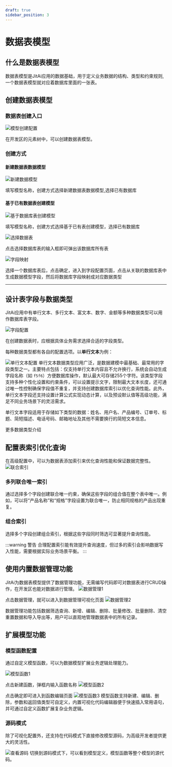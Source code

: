 ```yaml
---
draft: true
sidebar_position: 3
---
```


# 数据表模型

## 什么是数据表模型
数据表模型是JitAi应用的数据基础，用于定义业务数据的结构、类型和约束规则, 一个数据表模型就对应着数据库里面的一张表。

## 创建数据表模型

### 数据表创建入口

![模型创建配置](./img/模型创建配置.png)

在开发区的元素树中，可以创建数据表模型。

### 创建方式
#### 新建数据表数据模型
   ![新建数据模型](./img/新建数据模型.png)

   填写模型名称，创建方式选择新建数据表数据模型,选择已有数据库

#### 基于已有数据表创建模型
   ![基于数据库表创建模型](./img/基于数据库表创建模型.png)

   填写模型名称，创建方式选择基于已有表创建模型，选择已有数据库

   ![选择数据表](./img/选择数据表.png)

   点击选择数据库表的输入框即可弹出该数据库所有表

   ![字段映射](./img/字段映射.png)

   选择一个数据库表后，点击确定，进入到字段配置页面，点击从关联的数据库表中生成数据模型字段，然后将数据库字段映射成对应数据类型

---

## 设计表字段与数据类型
JitAi应用中有单行文本、多行文本、富文本、数字、金额等多种数据类型可以用作数据库表字段。

![字段配置](./img/字段配置.png)

在创建数据表时，应根据具体业务需求选择合适的字段类型。

每种数据类型都有各自的配置选项。以**单行文本**为例：

![单行文本配置](./img/单行文本配置.png)
单行文本数据类型应用广泛，是数据建模中最基础、最常用的字段类型之一。主要特点包括：仅支持单行文本内容且不允许换行，系统会自动生成字段名称（如 `f5f6`）方便数据库操作，默认最大可存储255个字符。该类型字段支持多种个性化设置和约束条件，可以设置提示文字，限制最大文本长度，还可通过唯一性控制确保字段值不重复，并支持创建数据库索引以优化查询性能。此外，单行文本字段还支持设置计算公式实现动态计算，以及预设默认值等高级功能，满足不同业务场景下的灵活需求。

单行文本字段适用于存储如下类型的数据：姓名、用户名、产品编号、订单号、标题、简短描述、电话号码、邮箱地址及其他不需要换行的简短文本信息。

更多数据类型介绍

## 配置表索引优化查询
在高级配置中，可以为数据表添加索引来优化查询性能和保证数据完整性。
![联合索引](./img/联合索引.png)
### 多列联合唯一索引
通过选择多个字段创建联合唯一约束，确保这些字段的组合值在整个表中唯一。例如，可以将“产品名称”和“规格”字段设置为联合唯一，防止相同规格的产品出现重复。

### 组合索引  
选择多个字段创建组合索引，根据这些字段同时筛选可显著提升查询性能。

:::warning 警告
合理配置索引能有效提升查询速度，但过多的索引会影响数据写入性能，需要根据实际业务场景平衡。
:::

## 使用内置数据管理功能
JitAi为数据表模型提供了数据管理功能，无需编写代码即可对数据表进行CRUD操作，在开发区也能对数据进行管理。
![数据管理1](./img/数据管理1.png)


点击数据管理，就可以进入到数据管理可视化页面
![数据管理2](./img/数据管理2.png)

数据管理功能包括数据筛选查询、新增、编辑、删除、批量修改、批量删除、清空重置数据和导入导出等，用户可以直观地管理数据表中的所有记录。

## 扩展模型功能

### 模型函数配置
通过自定义模型函数，可以为数据模型扩展业务逻辑处理能力。

![模型函数1](./img/模型函数1.png)


点击新建函数，弹框内输入函数名称
![模型函数2](./img/模型函数2.png)


点击确定即可进入到函数编辑页面
![模型函数3](./img/模型函数3.png)
模型函数支持新建、编辑、删除，参数和返回值类型可自定义，内置可视化代码编辑器便于快速插入常用语句，并可通过自定义函数扩展复杂业务逻辑。

### 源码模式
除了可视化配置外，还支持在代码模式下直接修改模型源码，为高级开发者提供更大的灵活性。

![查看源码](./img/查看源码.png)
切换到源码模式下，可以看到模型定义，模型函数等整个模型的源代码。
